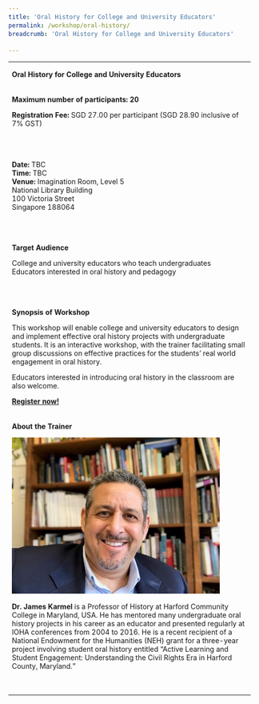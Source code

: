 ```yaml
---
title: 'Oral History for College and University Educators'
permalink: /workshop/oral-history/
breadcrumb: 'Oral History for College and University Educators'

---
```


<table>
<tbody>
<tr>
<td width="471">
<p><strong>Oral History for College and University Educators</strong></p>
</td>
</tr>
<tr>
<td width="471">
<p><strong>Maximum number of participants: 20 </strong></p>
<p><strong>Registration Fee: </strong>SGD 27.00 per participant (SGD 28.90 inclusive of 7% GST)</p>
<p>&nbsp;</p>
</td>
</tr>
<tr>
<td width="471">
<p><strong>Date: </strong>TBC
<br><strong>Time: </strong>TBC
<br><strong>Venue:</strong> Imagination Room, Level 5
<br>National Library Building
<br>100 Victoria Street
<br>Singapore 188064</p>
<p><strong>&nbsp;</strong></p>
</td>
</tr>
<tr>
<td width="471">
<p><strong>Target Audience</strong></p>
<p>College and university educators who teach undergraduates
<br>Educators interested in oral history and pedagogy</p>
<p><em>&nbsp;</em></p>
</td>
</tr>
<tr>
<td width="471">
<p><strong>Synopsis of Workshop</strong></p>
<p>This workshop will enable college and university educators to design and implement effective oral history projects with undergraduate students. It is an interactive workshop, with the trainer facilitating small group discussions on effective practices for the students&rsquo; real world engagement in oral history.</p>
<p>Educators interested in introducing oral history in the classroom are also welcome.</p>
<p><strong><a href="https://www.nlb.gov.sg/golibrary2/e/ioha2020workshop4">Register now!</a></strong></p>
</td>
</tr>
<tr>
<td width="471">
<p><strong>About the Trainer</strong></p>
<img src="/images/jameskarmel.jpg" alt="James Karmel" style="width:416px;" />
<p><strong>Dr. James Karmel</strong> is a Professor of History at Harford Community College in Maryland, USA. He has mentored many undergraduate oral history projects in his career as an educator and presented regularly at IOHA conferences from 2004 to 2016. He is a recent recipient of a National Endowment for the Humanities (NEH) grant for a three-year project involving student oral history entitled &ldquo;Active Learning and Student Engagement: Understanding the Civil Rights Era in Harford County, Maryland.&rdquo;</p>
<p>&nbsp;</p>
</td>
</tr>
</tbody>
</table>